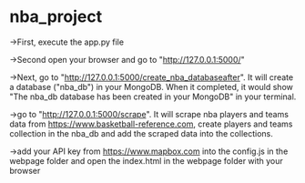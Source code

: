 # nba_project

->First, execute the app.py file

->Second open your browser and go to "http://127.0.0.1:5000/"

->Next, go to "http://127.0.0.1:5000/create_nba_databaseafter". It will create a database ("nba_db") in your MongoDB. When it completed, it would show "The nba_db database has been created in your MongoDB" in your terminal.

->go to "http://127.0.0.1:5000/scrape". It will scrape nba players and teams data from https://www.basketball-reference.com, create players and teams collection in the nba_db and add the scraped data into the collections.

->add your API key from https://www.mapbox.com into the config.js in the webpage folder and open the index.html in the webpage folder with your browser


